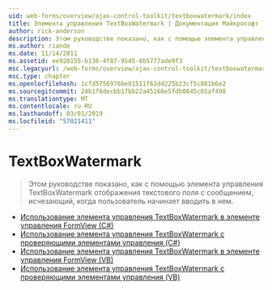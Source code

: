 ```yaml
---
uid: web-forms/overview/ajax-control-toolkit/textboxwatermark/index
title: Элемента управления TextBoxWatermark | Документация Майкрософт
author: rick-anderson
description: Этом руководстве показано, как с помощью элемента управления TextBoxWatermark отображения текстового поля с сообщением, исчезающий, когда пользователь начинает вводить в нем.
ms.author: riande
ms.date: 11/14/2011
ms.assetid: ee920155-b136-4f87-9545-8b5777ade9f3
msc.legacyurl: /web-forms/overview/ajax-control-toolkit/textboxwatermark
msc.type: chapter
ms.openlocfilehash: 1cfd57569766e01511f62dd225b23cf5c881b6e2
ms.sourcegitcommit: 24b1f6decbb17bb22a45166e5fdb0845c65af498
ms.translationtype: MT
ms.contentlocale: ru-RU
ms.lasthandoff: 03/01/2019
ms.locfileid: "57021411"
---
```

<a name="textboxwatermark"></a>TextBoxWatermark
====================
> Этом руководстве показано, как с помощью элемента управления TextBoxWatermark отображения текстового поля с сообщением, исчезающий, когда пользователь начинает вводить в нем.


- [Использование элемента управления TextBoxWatermark в элементе управления FormView (C#)](using-textboxwatermark-in-a-formview-cs.md)
- [Использование элемента управления TextBoxWatermark с проверяющими элементами управления (C#)](using-textboxwatermark-with-validation-controls-cs.md)
- [Использование элемента управления TextBoxWatermark в элементе управления FormView (VB)](using-textboxwatermark-in-a-formview-vb.md)
- [Использование элемента управления TextBoxWatermark с проверяющими элементами управления (VB)](using-textboxwatermark-with-validation-controls-vb.md)
